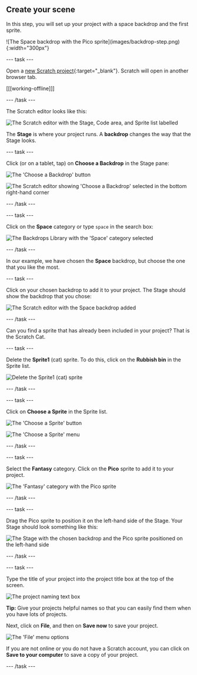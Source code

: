 ## Create your scene

In this step, you will set up your project with a space backdrop and the first sprite. 

<div style="display: flex; flex-wrap: wrap">
<div style="flex-basis: 200px; flex-grow: 1; margin-right: 15px;">
![The Space backdrop with the Pico sprite](images/backdrop-step.png){:width="300px"}
</div>
</div>

--- task ---

Open a [new Scratch project](http://rpf.io/scratch-new){:target="_blank"}. Scratch will open in another browser tab.

[[[working-offline]]]

--- /task ---

The Scratch editor looks like this:

![The Scratch editor with the Stage, Code area, and Sprite list labelled](images/scratch-interface.png)

The **Stage** is where your project runs. A **backdrop** changes the way that the Stage looks.

--- task ---

Click (or on a tablet, tap) on **Choose a Backdrop** in the Stage pane:

![The 'Choose a Backdrop' button](images/backdrop-button.png)

![The Scratch editor showing 'Choose a Backdrop' selected in the bottom right-hand corner](images/choose-a-backdrop.png)

--- /task ---

--- task ---

Click on the **Space** category or type `space` in the search box:

![The Backdrops Library with the 'Space' category selected](images/space-backdrops.png)

--- /task ---

In our example, we have chosen the **Space** backdrop, but choose the one that you like the most.

--- task ---

Click on your chosen backdrop to add it to your project. The Stage should show the backdrop that you chose:

![The Scratch editor with the Space backdrop added](images/inserted-backdrop.png)

--- /task ---

Can you find a sprite that has already been included in your project? That is the Scratch Cat.

--- task ---

Delete the **Sprite1** (cat) sprite. To do this, click on the **Rubbish bin** in the Sprite list.

![Delete the Sprite1 (cat) sprite](images/delete-sprite.png)

--- /task ---

--- task ---

Click on **Choose a Sprite** in the Sprite list.

![The 'Choose a Sprite' button](images/sprite-button.png)

![The 'Choose a Sprite' menu](images/choose-a-sprite.png)

--- /task ---

--- task ---

Select the **Fantasy** category. Click on the **Pico** sprite to add it to your project.

![The 'Fantasy' category with the Pico sprite](images/fantasy-pico.png)

--- /task ---

--- task ---

Drag the Pico sprite to position it on the left-hand side of the Stage. Your Stage should look something like this:

![The Stage with the chosen backdrop and the Pico sprite positioned on the left-hand side](images/pico-on-stage.png)

--- /task ---

--- task ---

Type the title of your project into the project title box at the top of the screen.

![The project naming text box](images/project-name.png)

**Tip:** Give your projects helpful names so that you can easily find them when you have lots of projects. 

Next, click on **File**, and then on **Save now** to save your project.

![The 'File' menu options](images/file-menu.png)

If you are not online or you do not have a Scratch account, you can click on **Save to your computer** to save a copy of your project.

--- /task ---

